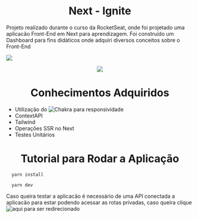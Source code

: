 <h1 align="center">
  Next - Ignite
</h1>

Projeto realizado durante o curso da RocketSeat, onde foi projetado uma aplicacão Front-End em Next para aprendizagem. Foi construído um Dashboard para fins didáticos onde adquiri diversos conceitos sobre o Front-End

![](https://user-images.githubusercontent.com/104795182/215509689-6e082be3-5cd9-4c06-b9d4-0e22b56aeb3a.png)

<!-- ![]() -->

<p align="center">
  <a href="https://skillicons.dev">
    <img src="https://skillicons.dev/icons?i=html,css,nextjs,tailwind" />
  </a>
</p>

<h1 align="center">Conhecimentos Adquiridos</h1>

- Utilização do ![Chakra](https://chakra-ui.com/) para responsividade
- ContextAPI
- Tailwind
- Operações SSR no Next
- Testes Unitários

<h1 align="center">Tutorial para Rodar a Aplicação</h1>

```shell
  yarn install
```

```shell
  yarn dev
```

Caso queira testar a aplicacão é necessário de uma API conectada a aplicacão para estar podendo acessar as rotas privadas, caso queira clique ![aqui](https://github.com/saagas-code/sharenergy-react-node) para ser redirecionado


